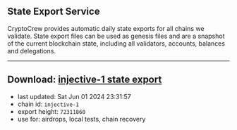 ## State Export Service
CryptoCrew provides automatic daily state exports for all chains we validate. State export files can be used as genesis files and are a snapshot of the current blockchain state, including all validators, accounts, balances and delegations.

---
**Download: [injective-1 state export](https://dl-eu2.ccvalidators.com/SERVICE/injective/injective-1_export_72311860.json)**
---

- last updated: Sat Jun 01 2024 23:31:57
- chain id: `injective-1`
- export height: `72311860`
- use for: airdrops, local tests, chain recovery
